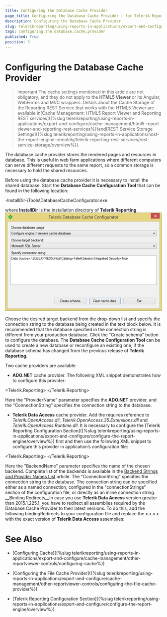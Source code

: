 ```yaml
---
title: Configuring the Database Cache Provider
page_title: Configuring the Database Cache Provider | for Telerik Reporting Documentation
description: Configuring the Database Cache Provider
slug: telerikreporting/using-reports-in-applications/export-and-configure/cache-management/other-reportviewer-controls/configuring-the-database-cache-provider
tags: configuring,the,database,cache,provider
published: True
position: 3
---
```


# Configuring the Database Cache Provider



>important The cache settings mentioned in this article are not obligatory, and they do not apply to the __HTML5 Viewer__ or its Angular, WebForms and MVC wrappers. Details about the Cache Storage of the Reporting REST
          Service that works with the HTML5 Viewer are available in[Cache Management: HTML5 Report Viewer and Reporting REST services]({%slug telerikreporting/using-reports-in-applications/export-and-configure/cache-management/html5-report-viewer-and-reporting-rest-services%})and[REST Service Storage Settings]({%slug telerikreporting/using-reports-in-applications/host-the-report-engine-remotely/telerik-reporting-rest-services/rest-service-storage/overview%}).
>


The database cache provider stores the rendered pages and resources in database. This is useful in web farm
        applications where different computers can serve different requests to the same report, so a common storage is necessary to hold
        the shared resources.
      

Before using the database cache provider it is necessary to install the shared database. Start the __Database Cache
          Configuration Tool__ that can be found in the following location:
      

-InstallDir-\Tools\DatabaseCacheConfigurator.exe

where __InstallDir__ is the installation directory of __Telerik Reporting__.
      ![](images/SessionState/sessionmanagement3.png)

Choose the desired target backend from the drop-down list and specify the connection string to the database being created in the text
        block below. It is recommended that the database specified in the connection string is different from your production database. Click the
        "Create schema" button to configure the database. The __Database Cache Configuration Tool__ can be used to create a new database
        or reconfigure an existing one, if the database schema has changed from the previous release of __Telerik Reporting__.
      

Two cache providers are available:

* __ADO.NET__ cache provider.
            The following XML snippet demonstrates how to configure this provider:
          

	
<Telerik.Reporting>
  <Cache provider="ADO.NET">
    <Providers>
      <Provider name="ADO.NET">
        <Parameters>
          <Parameter name="ProviderName" value="System.Data.SqlClient" />
          <Parameter name="ConnectionString" value="MyConnectionString" />
        </Parameters>
      </Provider>
    </Providers>
  </Cache>
</Telerik.Reporting>


Here the "ProviderName" parameter specifies the __ADO.NET__ provider, and the "ConnectionString" specifies the connection string to the database.
          

* __Telerik Data Access__ cache provider.
            Add the requires reference to
            *Telerik.OpenAccess.dll*,
            *Telerik.OpenAccess.35.Extensions.dll* and
            *Telerik.OpenAccess.Runtime.dll*.
            It is necessary to configure the [Telerik Reporting Configuration Section]({%slug telerikreporting/using-reports-in-applications/export-and-configure/configure-the-report-engine/overview%}) first and then use the following XML snippet to
            configure this provider in application’s configuration file:
          

	
<Telerik.Reporting>
  <Cache provider="Database">
    <Providers>
      <Provider name="Database">
        <Parameters>
          <Parameter name="BackendName" value="mssql" />
          <Parameter name="ConnectionString" value="MyConnectionString" />
        </Parameters>
      </Provider>
    </Providers>
  </Cache>
</Telerik.Reporting>


Here the "BackendName" parameter specifies the name of the chosen backend. Complete list of the backends is available in the
            [Backend Strings and Provider Names List](http://docs.telerik.com/data-access/developers-guide/database-specifics/database-specifics-backend-strings-provider-names-list) article. The "ConnectionString" specifies the connection string to the database.
            The connection string can be specified either as a named connection, configured in the "connectionStrings" section of the configuration file, or directly
            as an inline connection string.
          __Binding Redirects__In case you use __Telerik Data Access__ version greater than 2015.1.225.1, you have to redirect all assemblies required by the Database Cache Provider to their
            latest versions. To do this, add the following bindingRedirects to your configuration file and replace the x.x.x.x with the exact version of __Telerik Data Access__ assemblies:
          

	
<?xml version="1.0" encoding="utf-8" ?>
<configuration>
  <runtime>
    <assemblyBinding xmlns="urn:schemas-microsoft-com:asm.v1">
      <dependentAssembly>
        <assemblyIdentity name="Telerik.OpenAccess" culture="neutral" publicKeyToken="7ce17eeaf1d59342"/>
        <bindingRedirect oldVersion="0.0.0.0-65535.65535.65535.65535" newVersion="x.x.x.x"/>
      </dependentAssembly>
      <dependentAssembly>
        <assemblyIdentity name="Telerik.OpenAccess.35.Extensions" culture="neutral" publicKeyToken="7ce17eeaf1d59342"/>
        <bindingRedirect oldVersion="0.0.0.0-65535.65535.65535.65535" newVersion="x.x.x.x"/>
      </dependentAssembly>
      <dependentAssembly>
        <assemblyIdentity name="Telerik.OpenAccess.Runtime" culture="neutral" publicKeyToken="7ce17eeaf1d59342"/>
        <bindingRedirect oldVersion="0.0.0.0-65535.65535.65535.65535" newVersion="x.x.x.x"/>
      </dependentAssembly>
    </assemblyBinding>
  </runtime>
</configuration>




# See Also

 * [Configuring Cache]({%slug telerikreporting/using-reports-in-applications/export-and-configure/cache-management/other-reportviewer-controls/configuring-cache%})

 * [Configuring the File Cache Provider]({%slug telerikreporting/using-reports-in-applications/export-and-configure/cache-management/other-reportviewer-controls/configuring-the-file-cache-provider%})

 * [Telerik Reporting Configuration Section]({%slug telerikreporting/using-reports-in-applications/export-and-configure/configure-the-report-engine/overview%})
